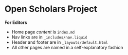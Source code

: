 # Open Scholars Project

**For Editors**

* Home page *content* is `index.md`
* Nav links are in `_includes/nav.liquid`
* Header and footer are in `_layouts/default.html`
* All other pages are named in a self-explanatory fashion
